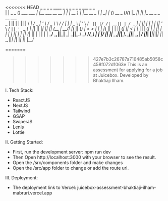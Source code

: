 <<<<<<< HEAD
     _         _              _                    _   ____   _             _     _    _           _  _   ___  _  _                       
    | | _   _ (_)  ___   ___ | |__    ___  __  __ | | | __ ) | |__    __ _ | | __| |_ (_)  __ _   (_)(_) |_ _|| || |__    __ _  _ __ ___  
 _  | || | | || | / __| / _ \| '_ \  / _ \ \ \/ / | | |  _ \ | '_ \  / _` || |/ /| __|| | / _` |  | || |  | | | || '_ \  / _` || '_ ` _ \ 
| |_| || |_| || || (__ |  __/| |_) || (_) | >  <  | | | |_) || | | || (_| ||   < | |_ | || (_| |  | || |  | | | || | | || (_| || | | | | |
 \___/  \__,_||_| \___| \___||_.__/  \___/ /_/\_\ | | |____/ |_| |_| \__,_||_|\_\ \__||_| \__,_| _/ ||_| |___||_||_| |_| \__,_||_| |_| |_|
                                                  |_|                                           |__/                                      


=======
>>>>>>> 427e7b3c26787a716485ab5058c458f072d1063e
This is an assessment for applying for a job at Juicebox. Developed by Bhaktiaji Ilham.


I. Tech Stack:
- ReactJS
- NextJS
- Tailwind
- GSAP
- SwiperJS
- Lenis
- Lottie

II. Getting Started:
- First, run the development server: npm run dev
- Then Open http://localhost:3000 with your browser to see the result.
- Open the /src/components folder and make changes
- Open the /src/app folder to change or add the route url.

III. Deployment:
- The deployment link to Vercel: 
juicebox-assessment-bhaktiaji-ilham-mabruri.vercel.app





